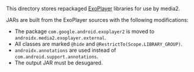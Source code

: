 This directory stores repackaged
[ExoPlayer](https://github.com/google/ExoPlayer) libraries for use by media2.

JARs are built from the ExoPlayer sources with the following modifications:
- The package `com.google.android.exoplayer2` is moved to
  `androidx.media2.exoplayer.external`.
- All classes are marked `@hide` and `@RestrictTo(Scope.LIBRARY_GROUP)`.
- `androidx.annotations` are used instead of `com.android.support.annotations`.
- The output JAR must be desugared.
